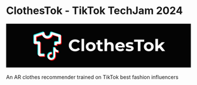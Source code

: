 # ClothesTok - TikTok TechJam 2024

![banner](lib/banner.png)

An AR clothes recommender trained on TikTok best fashion influencers